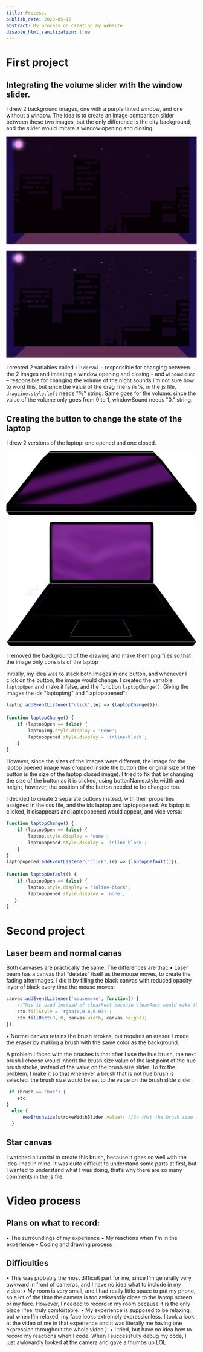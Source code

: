 ```yaml
---
title: Process.
publish_date: 2023-05-12
abstract: My process on creating my website.
disable_html_sanitization: true
---
```

# First project

## Integrating the volume slider with the window slider.

I drew 2 background images, one with a purple tinted window, and one without a window. The idea is to create an image comparison slider between these two images, but the only difference is the city background, and the slider would imitate a window opening and closing.

![Window Closed](../images/windowclosed.png)

![Window Opened](../images/windowopen.png)

I created 2 variables called `sliderVal` - responsible for changing between the 2 images and imitating a window opening and closing – and `windowSound` – responsible for changing the volume of the night sounds
I’m not sure how to word this, but since the value of the drag line is in %, in the js file, `dragLine.style.left` needs "%" string. Same goes for the volume: since the value of the volume only goes from 0 to 1, windowSound needs "0." string.

## Creating the button to change the state of the laptop

I drew 2 versions of the laptop: one opened and one closed.

![Laptop closed](../images/laptop.png)

![Laptop opened](../images/laptopopen.png)

I removed the background of the drawing and make them png files so that the image only consists of the laptop

Initially, my idea was to stack both images in one button, and whenever I click on the button, the image would change. I created the variable `laptopOpen` and make it false, and the function `laptopChange()`. Giving the images the ids "laptopimg" and "laptopopened":

```js
laptop.addEventListener("click",(e) => {laptopChange()});

function laptopChange() {
    if (laptopOpen == false) {
        laptopimg.style.display = 'none';
        laptopopened.style.display = 'inline-block';
    }
}
```
However, since the sizes of the images were different, the image for the laptop opened image was cropped inside the button (the original size of the button is the size of the laptop closed image). I tried to fix that by changing the size of the button as it is clicked, using buttonName.style.width and height, however, the position of the button needed to be changed too. 

I decided to create 2 separate buttons instead, with their properties assigned in the css file, and the ids laptop and laptopopened. As laptop is clicked, it disappears and laptopopened would appear, and vice versa:

```js
function laptopChange() {
    if (laptopOpen == false) {
        laptop.style.display = 'none';
        laptopopened.style.display = 'inline-block';
    }
}
laptopopened.addEventListener("click",(e) => {laptopDefault()});

function laptopDefault() {
    if (laptopOpen == false) {
        laptop.style.display = 'inline-block';
        laptopopened.style.display = 'none';
   }
}
```

# Second project

## Laser beam and normal canas

Both canvases are practically the same. The differences are that:
• Laser beam has a canvas that “deletes” itself as the mouse moves, to create the fading afterimages. I did it by filling the black canvas with reduced opacity layer of black every time the mouse moves:

```js
canvas.addEventListener('mousemove', function() {
    //This is used instead of clearRect because clearRect would make the circles disappear but the branches still spreads out after they disappear.
    ctx.fillStyle = 'rgba(0,0,0,0.03)';
    ctx.fillRect(0, 0, canvas.width, canvas.height);
});
```

• Normal canvas retains the brush strokes, but requires an eraser. I made the eraser by making a brush with the same color as the background.

A problem I faced with the brushes is that after I use the hue brush, the next brush I choose would inherit the brush size value of the last point of the hue brush stroke, instead of the value on the brush size slider. To fix the problem, I make it so that whenever a brush that is not hue brush is selected, the brush size would be set to the value on the brush slide slider:

```js
 if (brush == 'hue') {
    etc.
}
  else {
      newBrushsize(strokeWidthSlider.value); //So that the brush size is the value on the slider, not the value of the last point of the stroke of hue brush.
  }
```

## Star canvas

I watched a tutorial to create this brush, because it goes so well with the idea I had in mind. It was quite difficult to understand some parts at first, but I wanted to understand what I was doing, that’s why there are so many comments in the js file.

# Video process

## Plans on what to record:
• The surroundings of my experience
• My reactions when I’m in the experience
• Coding and drawing process

## Difficulties

• This was probably the most difficult part for me, since I’m generally very awkward in front of cameras, and I have no idea what to include in my video.
• My room is very small, and I had really little space to put my phone, so a lot of the time the camera is too awkwardly close to the laptop screen or my face. However, I needed to record in my room because it is the only place I feel truly comfortable.
• My experience is supposed to be relaxing, but when I’m relaxed, my face looks extremely expressionless. I took a look at the video of me in that experience and it was literally me having one expression throughout the whole video ): 
• I tried, but have no idea how to record my reactions when I code. When I successfully debug my code, I just awkwardly looked at the camera and gave a thumbs up LOL





